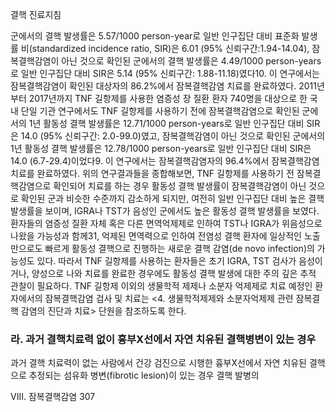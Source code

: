 결핵 진료지침

군에서의 결핵 발생률은 5.57/1000 person-year로 일반 인구집단 대비 표준화 발생률 비(standardized incidence ratio, SIR)은 6.01 (95% 신뢰구간:1.94-14.04), 잠복결핵감염이 아닌 것으로 확인된 군에서의 결핵 발생률은 4.49/1000 person-years로 일반 인구집단 대비 SIR은 5.14 (95% 신뢰구간: 1.88-11.18)였다10. 이 연구에서는 잠복결핵감염이 확인된 대상자의 86.2%에서 잠복결핵감염 치료를 완료하였다. 2011년부터 2017년까지 TNF 길항제를 사용한 염증성 장 질환 환자 740명을 대상으로 한 국내 단일 기관 연구에서도 TNF 길항제를 사용하기 전에 잠복결핵감염으로 확인된 군에서의 1년 활동성 결핵 발생률은 12.71/1000 person-years로 일반 인구집단 대비 SIR은 14.0 (95% 신뢰구간: 2.0-99.0)였고, 잠복결핵감염이 아닌 것으로 확인된 군에서의 1년 활동성 결핵 발생률은 12.78/1000 person-years로 일반 인구집단 대비 SIR은 14.0 (6.7-29.4)이었다9. 이 연구에서는 잠복결핵감염자의 96.4%에서 잠복결핵감염 치료를 완료하였다.
위의 연구결과들을 종합해보면, TNF 길항제를 사용하기 전 잠복결핵감염으로 확인되어 치료를 하는 경우 활동성 결핵 발생률이 잠복결핵감염이 아닌 것으로 확인된 군과 비슷한 수준까지 감소하게 되지만, 여전히 일반 인구집단 대비 높은 결핵 발생률을 보이며, IGRA나 TST가 음성인 군에서도 높은 활동성 결핵 발생률을 보였다. 환자들의 염증성 질환 자체 혹은 다른 면역억제제로 인하여 TST나 IGRA가 위음성으로 나왔을 가능성과 함께31, 억제된 면역력으로 인하여 전염성 결핵 환자에 일상적인 노출만으로도 빠르게 활동성 결핵으로 진행하는 새로운 결핵 감염(de novo infection)의 가능성도 있다. 따라서 TNF 길항제를 사용하는 환자들은 초기 IGRA, TST 검사가 음성이거나, 양성으로 나와 치료를 완료한 경우에도 활동성 결핵 발생에 대한 주의 깊은 추적 관찰이 필요하다.
TNF 길항제 이외의 생물학적 제제나 소분자 억제제로 치료 예정인 환자에서의 잠복결핵감염 검사 및 치료는 <4. 생물학적제제와 소분자억제제 관련 잠복결핵 감염의 진단과 치료> 단원을 참조하도록 한다.

### 라. 과거 결핵치료력 없이 흉부X선에서 자연 치유된 결핵병변이 있는 경우

과거 결핵 치료력이 없는 사람에서 건강 검진으로 시행한 흉부X선에서 자연 치유된 결핵으로 추정되는 섬유화 병변(fibrotic lesion)이 있는 경우 결핵 발병의

VIII. 잠복결핵감염 <PAGE>307